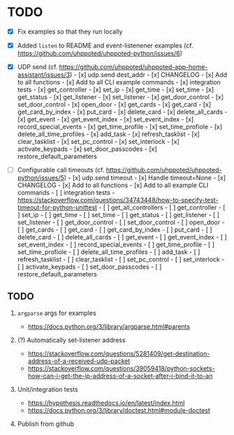 # TODO

- [x] Fix examples so that they run locally
- [x] Added `listen` to README and event-listenener examples (cf. https://github.com/uhppoted/uhppoted-python/issues/6)
- [x] UDP send (cf. https://github.com/uhppoted/uhppoted-app-home-assistant/issues/3)
      - [x] udp.send dest_addr
      - [x] CHANGELOG
      - [x] Add to all functions
      - [x] Add to all CLI example commands
      - [x] integration tests
            - [x] get_controller
            - [x] set_ip
            - [x] get_time
            - [x] set_time
            - [x] get_status
            - [x] get_listener
            - [x] set_listener
            - [x] get_door_control
            - [x] set_door_control
            - [x] open_door
            - [x] get_cards
            - [x] get_card
            - [x] get_card_by_index
            - [x] put_card
            - [x] delete_card
            - [x] delete_all_cards
            - [x] get_event
            - [x] get_event_index
            - [x] set_event_index
            - [x] record_special_events
            - [x] get_time_profile
            - [x] set_time_profiole
            - [x] delete_all_time_profiles
            - [x] add_task
            - [x] refresh_tasklist
            - [x] clear_tasklist
            - [x] set_pc_control
            - [x] set_interlock
            - [x] activate_keypads
            - [x] set_door_passcodes
            - [x] restore_default_parameters

- [ ] Configurable call timeouts (cf. https://github.com/uhppoted/uhppoted-python/issues/5)
      - [x] udp.send timeout
      - [x] Handle timeout=None
      - [x] CHANGELOG
      - [x] Add to all functions
      - [x] Add to all example CLI commands
      - [ ] integration tests
            - https://stackoverflow.com/questions/34743448/how-to-specify-test-timeout-for-python-unittest
            - [ ] get_all_controllers
            - [ ] get_controller
            - [ ] set_ip
            - [ ] get_time
            - [ ] set_time
            - [ ] get_status
            - [ ] get_listener
            - [ ] set_listener
            - [ ] get_door_control
            - [ ] set_door_control
            - [ ] open_door
            - [ ] get_cards
            - [ ] get_card
            - [ ] get_card_by_index
            - [ ] put_card
            - [ ] delete_card
            - [ ] delete_all_cards
            - [ ] get_event
            - [ ] get_event_index
            - [ ] set_event_index
            - [ ] record_special_events
            - [ ] get_time_profile
            - [ ] set_time_profiole
            - [ ] delete_all_time_profiles
            - [ ] add_task
            - [ ] refresh_tasklist
            - [ ] clear_tasklist
            - [ ] set_pc_control
            - [ ] set_interlock
            - [ ] activate_keypads
            - [ ] set_door_passcodes
            - [ ] restore_default_parameters

## TODO

1. `argparse` args for examples
   - https://docs.python.org/3/library/argparse.html#parents

2. (?) Automatically set-listener address
   - https://stackoverflow.com/questions/5281409/get-destination-address-of-a-received-udp-packet
   - https://stackoverflow.com/questions/39059418/python-sockets-how-can-i-get-the-ip-address-of-a-socket-after-i-bind-it-to-an

3. Unit/integration tests
      - https://hypothesis.readthedocs.io/en/latest/index.html
      - https://docs.python.org/3/library/doctest.html#module-doctest

4. Publish from github

